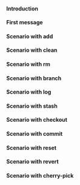 #### Introduction

#### First message

#### Scenario with add

#### Scenario with clean

#### Scenario with rm

#### Scenario with branch

#### Scenario with log

#### Scenario with stash

#### Scenario with checkout

#### Scenario with commit

#### Scenario with reset

#### Scenario with revert

#### Scenario with cherry-pick
